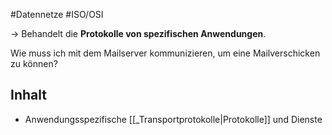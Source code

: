 #Datennetze #ISO/OSI 

-> Behandelt die **Protokolle von spezifischen Anwendungen**.

Wie muss ich mit dem Mailserver kommunizieren, um eine Mailverschicken zu können?


## Inhalt

- Anwendungsspezifische [[_Transportprotokolle|Protokolle]] und Dienste